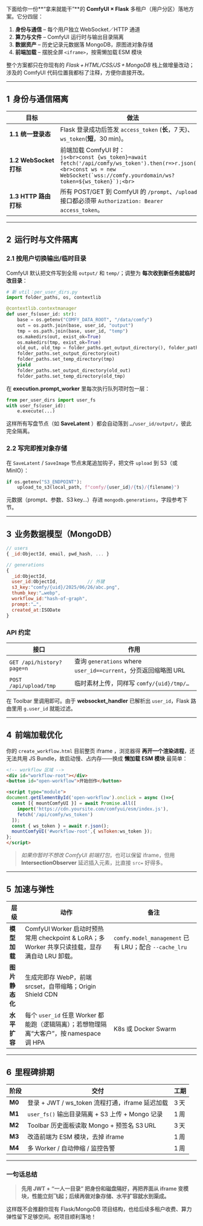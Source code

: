 下面给你一份\*\*“拿来就能干”\*\*的 **ComfyUI × Flask** 多租户（用户分区）落地方案。它分四层：

1. **身份与通信** – 每个用户独立 WebSocket／HTTP 通道
2. **算力与文件** – ComfyUI 运行时与输出目录隔离
3. **数据资产** – 历史记录元数据落 MongoDB，原图进对象存储
4. **前端加载** – 摆脱全屏 `<iframe>`，按需懒加载 ESM 模块

整个方案都只在你现有的 *Flask + HTML/CSS/JS + MongoDB* 栈上做增量改动；涉及的 ComfyUI 代码位置我都标了注释，方便你直接开改。

---

## 1  身份与通信隔离

| 目标                   | 做法                                                                                                                                                                                  | 关键改动点                                                                                    |
| -------------------- | ----------------------------------------------------------------------------------------------------------------------------------------------------------------------------------- | ---------------------------------------------------------------------------------------- |
| **1.1 统一登录态**        | Flask 登录成功后签发 `access_token` (**长**，7 天)、`ws_token`(**短**，30 min)。                                                                                                                  | 新增 `/api/auth/login` & `/api/comfy/ws_token`                                             |
| **1.2 WebSocket 打标** | 前端加载 ComfyUI 时：<br>``js<br>const {ws_token}=await fetch('/api/comfy/ws_token').then(r=>r.json());<br>const ws = new WebSocket(`wss://comfy.yourdomain/ws?token=${ws_token}`);<br>`` | **server.py** `websocket_handler` 处读取 `token`，验证→解码出 `user_id`→保存到 `request['user_id']`  |
| **1.3 HTTP 路由打标**    | 所有 POST/GET 到 ComfyUI 的 `/prompt`、`/upload` 等接口都必须带 `Authorization: Bearer access_token`。                                                                                           | 在 **server.py** 里加 `@web.middleware` 做 JWT 校验，注入 `request['user_id']`                    |

---

## 2  运行时与文件隔离

### 2.1 按用户切换输出/临时目录

ComfyUI 默认把文件写到全局 `output/` 和 `temp/`；调整为 **每次收到新任务就临时改目录**：

```python
# 新 util：per_user_dirs.py
import folder_paths, os, contextlib

@contextlib.contextmanager
def user_fs(user_id: str):
    base = os.getenv("COMFY_DATA_ROOT", "/data/comfy")
    out = os.path.join(base, user_id, "output")
    tmp = os.path.join(base, user_id, "temp")
    os.makedirs(out, exist_ok=True)
    os.makedirs(tmp, exist_ok=True)
    old_out, old_tmp = folder_paths.get_output_directory(), folder_paths.get_temp_directory()
    folder_paths.set_output_directory(out)
    folder_paths.set_temp_directory(tmp)
    yield
    folder_paths.set_output_directory(old_out)
    folder_paths.set_temp_directory(old_tmp)
```

在 **execution.prompt\_worker** 里每次执行队列项时包一层：

```python
from per_user_dirs import user_fs
with user_fs(user_id):
    e.execute(...)
```

这样所有写盘节点（如 **SaveLatent** ）都会自动落到 `…/user_id/output/`，彼此完全隔离。

### 2.2 写完即推对象存储

在 `SaveLatent` / `SaveImage` 节点末尾追加钩子，把文件 `upload` 到 S3（或 MinIO）：

```python
if os.getenv("S3_ENDPOINT"):
    upload_to_s3(local_path, f"comfy/{user_id}/{ts}/{filename}")
```

元数据（prompt、参数、S3 key…）存进 `mongodb.generations`，字段参考下节。

---

## 3  业务数据模型（MongoDB）

```javascript
// users
{ _id:ObjectId, email, pwd_hash, ... }

// generations
{
  _id:ObjectId,
  user_id:ObjectId,           // 外键
  s3_key:"comfy/{uid}/2025/06/26/abc.png",
  thumb_key:"…webp",
  workflow_id:"hash-of-graph",
  prompt:"…",
  created_at:ISODate
}
```

### API 约定

| 接口                        | 作用                                                    |
| ------------------------- | ----------------------------------------------------- |
| `GET /api/history?page=n` | 查询 `generations` where `user_id==current`，分页返回缩略图 URL |
| `POST /api/upload/tmp`    | 临时素材上传，同样写 `comfy/{uid}/tmp/…`                        |

在 Toolbar 里调用即可。由于 **websocket\_handler** 已解析出 `user_id`，Flask 路由里用 `g.user_id` 就能过滤。

---

## 4  前端加载优化

你的 `create_workflow.html` 目前整页 iframe ，浏览器得 **再开一个渲染进程**，还无法共用 JS Bundle，故启动慢、占内存——换成 **懒加载 ESM 模块** 最简单：

```html
<!-- workflow 区域 -->
<div id="workflow-root"></div>
<button id="open-workflow">开始创作</button>

<script type="module">
document.getElementById('open-workflow').onclick = async ()=>{
  const [{ mountComfyUI }] = await Promise.all([
    import('https://cdn.yoursite.com/comfyui/esm/index.js'),
    fetch('/api/comfy/ws_token')
  ]);
  const { ws_token } = await r.json();
  mountComfyUI('#workflow-root',{ wsToken:ws_token });
};
</script>
```

> *如果你暂时不想改 ComfyUI 前端打包*，也可以保留 iframe，但用 **IntersectionObserver** 延迟插入元素，比直接 `src=` 好得多。

---

## 5  加速与弹性

| 层级        | 动作                                                                     | 备注                                               |
| --------- | ---------------------------------------------------------------------- | ------------------------------------------------ |
| **模型加载**  | ComfyUI Worker 启动时预热常用 checkpoint & LoRA；多 Worker 共享只读挂载，显存满自动 LRU 卸载。 | `comfy.model_management` 已有 LRU；配合 `--cache_lru` |
| **图片静态化** | 生成完即存 WebP，前端 srcset，自带缩略；Origin Shield CDN                            |                                                  |
| **水平扩容**  | 每个 `user_id` 任意 Worker 都能跑（逻辑隔离）；若想物理隔离“大客户”，按 namespace 调 HPA         | K8s 或 Docker Swarm                               |

---

## 6  里程碑排期

| 阶段     | 交付                                    | 工期  |
| ------ | ------------------------------------- | --- |
| **M0** | 登录 + JWT / ws\_token 流程打通，iframe 延迟加载 | 3 天 |
| **M1** | `user_fs()` 输出目录隔离 + S3 上传 + Mongo 记录 | 1 周 |
| **M2** | Toolbar 历史面板读取 Mongo + 预签名 S3 URL     | 3 天 |
| **M3** | 改造前端为 ESM 模块，去掉 iframe                | 1 周 |
| **M4** | 多 Worker / 自动伸缩 / 监控告警                | 1 周 |

---

### 一句话总结

> **先用 JWT + “一人一目录” 把身份和磁盘隔好，再把界面从 iframe 变模块，性能立刻飞起；后续再做对象存储、水平扩容就水到渠成。**

这样既不会推翻你现有 Flask/MongoDB 项目结构，也给后续多租户收费、算力弹性留下足够空间。祝项目顺利落地！
